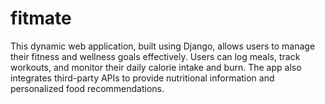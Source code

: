 # fitmate

This dynamic web application, built using Django, allows users to manage their fitness and wellness goals effectively. Users can log meals, track workouts, and monitor their daily calorie intake and burn. The app also integrates third-party APIs to provide nutritional information and personalized food recommendations.